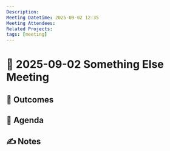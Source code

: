 ```yaml
---
Description:
Meeting Datetime: 2025-09-02 12:35
Meeting Attendees:
Related Projects:
tags: [meeting]
---
```

# 📆 2025-09-02 Something Else Meeting

## 🔮 Outcomes

## 📢 Agenda

## ✍ Notes

